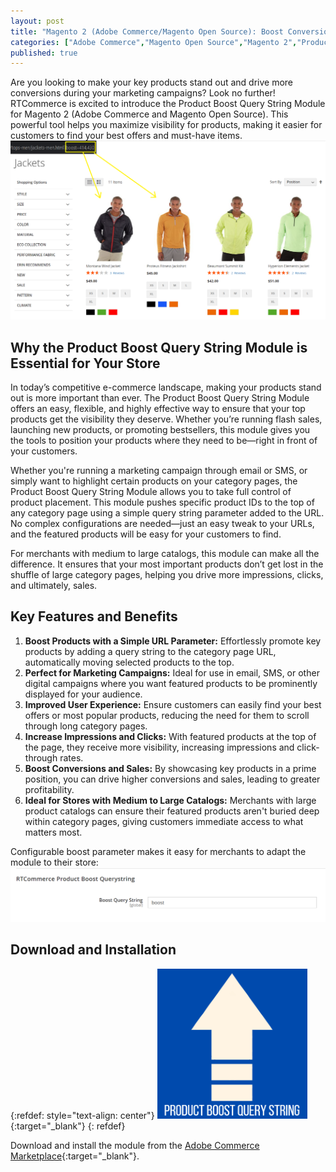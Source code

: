 ```yaml
---
layout: post
title: "Magento 2 (Adobe Commerce/Magento Open Source): Boost Conversion and Sales with Product Boost Query String"
categories: ["Adobe Commerce","Magento Open Source","Magento 2","Product Listing"]
published: true
---
```

Are you looking to make your key products stand out and drive more conversions during your marketing campaigns? Look no further! RTCommerce is excited to introduce the Product Boost Query String Module for Magento 2 (Adobe Commerce and Magento Open Source). This powerful tool helps you maximize visibility for products, making it easier for customers to find your best offers and must-have items.
![alt text](/images/product-boost-query-string/screenshot.png)

## Why the Product Boost Query String Module is Essential for Your Store

In today’s competitive e-commerce landscape, making your products stand out is more important than ever. The Product Boost Query String Module offers an easy, flexible, and highly effective way to ensure that your top products get the visibility they deserve. Whether you’re running flash sales, launching new products, or promoting bestsellers, this module gives you the tools to position your products where they need to be—right in front of your customers.

Whether you're running a marketing campaign through email or SMS, or simply want to highlight certain products on your category pages, the Product Boost Query String Module allows you to take full control of product placement. This module pushes specific product IDs to the top of any category page using a simple query string parameter added to the URL. No complex configurations are needed—just an easy tweak to your URLs, and the featured products will be easy for your customers to find.

For merchants with medium to large catalogs, this module can make all the difference. It ensures that your most important products don’t get lost in the shuffle of large category pages, helping you drive more impressions, clicks, and ultimately, sales.

## Key Features and Benefits

1. **Boost Products with a Simple URL Parameter:** Effortlessly promote key products by adding a query string to the category page URL, automatically moving selected products to the top.
2. **Perfect for Marketing Campaigns:** Ideal for use in email, SMS, or other digital campaigns where you want featured products to be prominently displayed for your audience.
3. **Improved User Experience:** Ensure customers can easily find your best offers or most popular products, reducing the need for them to scroll through long category pages.
4. **Increase Impressions and Clicks:** With featured products at the top of the page, they receive more visibility, increasing impressions and click-through rates.
5. **Boost Conversions and Sales:** By showcasing key products in a prime position, you can drive higher conversions and sales, leading to greater profitability.
6. **Ideal for Stores with Medium to Large Catalogs:** Merchants with large product catalogs can ensure their featured products aren't buried deep within category pages, giving customers immediate access to what matters most.

Configurable boost parameter makes it easy for merchants to adapt the module to their store:
![alt text](/images/product-boost-query-string/screenshot2.png)

## Download and Installation
{:refdef: style="text-align: center"}
[![RTCommerce product boost query string](/images/product-boost-query-string/icon.png)](https://commercemarketplace.adobe.com/rtcommerce-product-boost-query-string.html){:target="_blank"}
{: refdef}

Download and install the module from the [Adobe Commerce Marketplace](https://commercemarketplace.adobe.com/rtcommerce-product-boost-query-string.html){:target="_blank"}.